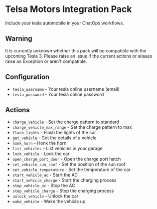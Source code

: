 # Telsa Motors Integration Pack

Include your tesla automobile in your ChatOps workflows.

## Warning

It is currently unknown whether this pack will be compatible with
the upcoming Tesla 3. Please raise an issue if the current actions
or aliases raise an Exception or aren't compatible.

## Configuration

* ``tesla_username`` - Your tesla online username (email)
* ``tesla_password`` - Your tesla online password

## Actions
* `charge_vehicle` - Set the charge pattern to standard
* `charge_vehicle_max_range` - Set the charge pattern to max
* `flash_lights` - Flash the lights of the car
* `get_vehicle` - Get the details of a vehicle
* `honk_horn` - Honk the horn
* `list_vehicles` - List vehicles in your garage
* `lock_vehicle` - Lock the car
* `open_charge_port_door` - Open the charge port hatch
* `set_vehicle_sun_roof` - Set the position of the sun roof
* `set_vehicle_temperature` - Set the temperature of the car
* `start_vehicle_ac` - Start the AC
* `start_vehicle_charge` - Start the charging process
* `stop_vehicle_ac` - Stop the AC
* `stop_vehicle_charge` - Stop the charging process
* `unlock_vehicle` - Unlock the car
* `wake_vehicle` - Wake the vehicle up
